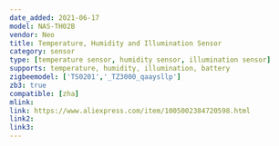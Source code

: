 ```yaml
---
date_added: 2021-06-17
model: NAS-TH02B
vendor: Neo 
title: Temperature, Humidity and Illumination Sensor
category: sensor
type: [temperature sensor, humidity sensor, illumination sensor]
supports: temperature, humidity, illumination, battery
zigbeemodel: ['TS0201','_TZ3000_qaaysllp']
zb3: true
compatible: [zha]
mlink: 
link: https://www.aliexpress.com/item/1005002384720598.html
link2: 
link3: 
---
```


